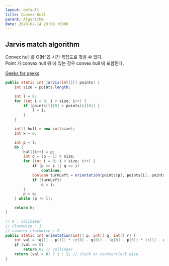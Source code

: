 ```yaml
---
layout: default
title: Convex-hull
parent: Algorithm
date: 2020-02-14 23:00 +0900
---
```


## Jarvis match algorithm

Convex hull 를 O(N^2) 시간 복잡도로 찾을 수 있다.  
Point 가 convex hull 위 에 있는 경우 convex hull 에 포함된다.

[Geeks for geeks](https://www.geeksforgeeks.org/convex-hull-set-1-jarviss-algorithm-or-wrapping/)

```java
public static int jarvis(int[][] points) {
    int size = points.length;

    int l = 0;
    for (int i = 0; i < size; i++) {
        if (points[l][0] > points[i][0]) {
            l = i;
        }
    }

    int[] hull = new int[size];
    int k = 0;

    int p = l;
    do {
        hull[k++] = p;
        int q = (p + 1) % size;
        for (int i = 0; i < size; i++) {
            if (p == i || q == i)
                continue;
            boolean turnLeft = orientation(points[p], points[i], points[q]) == 2;
            if (turnLeft)
                q = i;
        }
        p = q;
    } while (p != l);

    return k;
}

// 0 : colineear
// clockwise : 1
// counter clockwise : 2
public static int orientation(int[] p, int[] q, int[] r) {
    int val = (q[1] - p[1]) * (r[0] - q[0]) - (q[0] - p[0]) * (r[1] - q[1]);
    if (val == 0)
        return 0; // collinear
    return (val > 0) ? 1 : 2; // clock or counterclock wise
}
```
